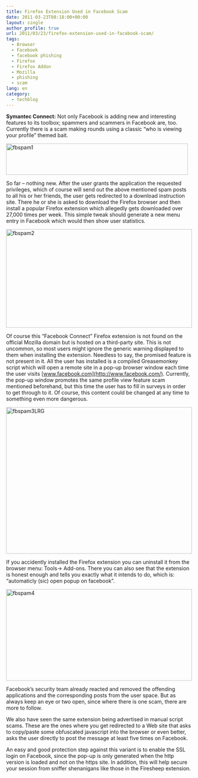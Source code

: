 ```yaml
---
title: Firefox Extension Used in Facebook Scam
date: 2011-03-23T08:18:00+00:00
layout: single
author_profile: true
url: 2011/03/23/firefox-extension-used-in-facebook-scam/
tags:
  - Browser
  - Facebook
  - facebook phishing
  - Firefox
  - Firefox Addon
  - Mozilla
  - phishing
  - scam
lang: en
category: 
  - techblog
---
```

**Symantec Connect:** Not only Facebook is adding new and interesting features to its toolbox; spammers and scammers in Facebook are, too. Currently there is a scam making rounds using a classic “who is viewing your profile” themed bait.

[<img title="fbspam1" border="0" alt="fbspam1" src="http://lh6.ggpht.com/_vaUVXcmC3OI/TYmllKJ48kI/AAAAAAAADxY/P78cMefkU2w/fbspam1_thumb%5B3%5D.jpg?imgmax=800" width="493" height="85" />](http://lh4.ggpht.com/_vaUVXcmC3OI/TYmli2cbRGI/AAAAAAAADxU/9bdQKrS8k3M/s1600-h/fbspam1%5B5%5D.jpg)

So far – nothing new. After the user grants the application the requested privileges, which of course will send out the above mentioned spam posts to all his or her friends, the user gets redirected to a download instruction site. There he or she is asked to download the Firefox browser and then install a popular Firefox extension which allegedly gets downloaded over 27,000 times per week. This simple tweak should generate a new menu entry in Facebook which would then show user statistics.

[<img title="fbspam2" border="0" alt="fbspam2" src="http://lh6.ggpht.com/_vaUVXcmC3OI/TYmlpUBPE5I/AAAAAAAADxg/2bQylVixNaI/fbspam2_thumb%5B1%5D.jpg?imgmax=800" width="504" height="267" />](http://lh4.ggpht.com/_vaUVXcmC3OI/TYmlnBT6kNI/AAAAAAAADxc/qanQ1cEM8SQ/s1600-h/fbspam2%5B3%5D.jpg)

Of course this “Facebook Connect” Firefox extension is not found on the official Mozilla domain but is hosted on a third-party site. This is not uncommon, so most users might ignore the generic warning displayed to them when installing the extension. Needless to say, the promised feature is not present in it. All the user has installed is a compiled Greasemonkey script which will open a remote site in a pop-up browser window each time the user visits [www.facebook.com](http://www.facebook.com/). Currently, the pop-up window promotes the same profile view feature scam mentioned beforehand, but this time the user has to fill in surveys in order to get through to it. Of course, this content could be changed at any time to something even more dangerous.

[<img title="fbspam3LRG" border="0" alt="fbspam3LRG" src="http://lh6.ggpht.com/_vaUVXcmC3OI/TYmlulr-ZZI/AAAAAAAADxo/LWESDZK-IbI/fbspam3LRG_thumb%5B1%5D.jpg?imgmax=800" width="504" height="397" />](http://lh4.ggpht.com/_vaUVXcmC3OI/TYmlr7JTPcI/AAAAAAAADxk/KSNLq58GPYg/s1600-h/fbspam3LRG%5B3%5D.jpg)

If you accidently installed the Firefox extension you can uninstall it from the browser menu: Tools-> Add-ons. There you can also see that the extension is honest enough and tells you exactly what it intends to do, which is: “automaticly (sic) open popup on facebook”.

[<img title="fbspam4" border="0" alt="fbspam4" src="http://lh5.ggpht.com/_vaUVXcmC3OI/TYmlzLonhRI/AAAAAAAADxw/CFyq__Bzb-A/fbspam4_thumb%5B1%5D.jpg?imgmax=800" width="504" height="248" />](http://lh4.ggpht.com/_vaUVXcmC3OI/TYmlw_NHLbI/AAAAAAAADxs/SUd8bfLGxLI/s1600-h/fbspam4%5B3%5D.jpg)

Facebook’s security team already reacted and removed the offending applications and the corresponding posts from the user space. But as always keep an eye or two open, since where there is one scam, there are more to follow.

We also have seen the same extension being advertised in manual script scams. These are the ones where you get redirected to a Web site that asks to copy/paste some obfuscated javascript into the browser or even better, asks the user directly to post the message at least five times on Facebook.

An easy and good protection step against this variant is to enable the SSL login on Facebook, since the pop-up is only generated when the http version is loaded and not on the https site. In addition, this will help secure your session from sniffer shenanigans like those in the Firesheep extension.